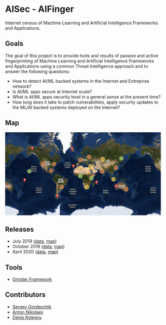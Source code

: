 # AISec - AIFinger 

Internet census of Machine Learning and Artificial Intelligence Frameworks and Applications.   

## Goals 
The goal of this project is to provide tools and results of passive and active fingerprinting of Machine Learning and Artificial Intelligence Frameworks and Applications using a common Threat Intelligence approach and to answer the following questions:

* How to detect AI/ML backed systems in the Internet and Entreprise network? 
* Is AI/ML apps secure at Internet scale? 
* What is AI/ML apps security level in a general sense at the present time? 
* How long does it take to patch vulnerabilities, apply security updates to the ML/AI backed systems  deployed on the Internet?

## Map
[![Map Screenshot](https://raw.githubusercontent.com/sdnewhop/AISec/master/AI%20Finger/Apr%202020/map_apr_2020.png)](https://sdnewhop.github.io/AISec/AI%20Finger/Apr%202020/map/index.html)

## Releases
* July 2019 ([data](/AI%20Finger/Jul%202019), [map](https://sdnewhop.github.io/AISec/AI%20Finger/Jul%202019/map/index.html))
* October 2019 ([data](/AI%20Finger/Oct%202019), [map](https://sdnewhop.github.io/AISec/AI%20Finger/Oct%202019/map/index.html))
* April 2020 ([data](/AI%20Finger/Apr%202020), [map](https://sdnewhop.github.io/AISec/AI%20Finger/Apr%202020/map/index.html))

## Tools
* [Grinder Framework](https://github.com/sdnewhop/grinder)

## Contributors
* [Sergey Gordeychik](https://twitter.com/scadasl)
* [Anton Nikolaev](https://github.com/manmolecular)
* [Denis Kolegov](https://twitter.com/dnkolegov)
